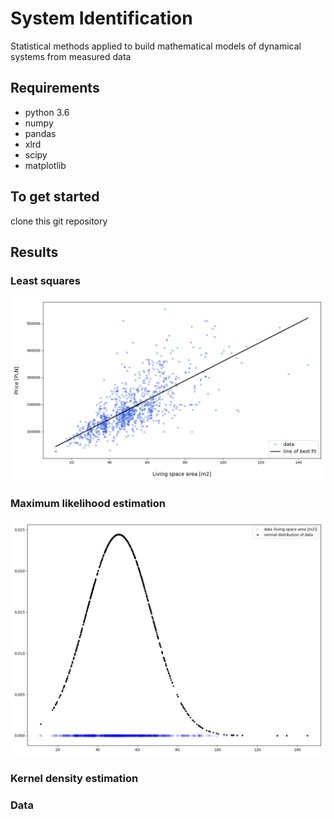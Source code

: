 # System Identification
Statistical methods applied to build mathematical models of dynamical systems from measured data
## Requirements
- python 3.6
- numpy
- pandas
- xlrd
- scipy
- matplotlib
## To get started
clone this git repository
## Results
### Least squares
![least_squares_fitting](/media/least_squares_fitting.png)
### Maximum likelihood estimation
![maximum likelihood estimation](/media/maximum_likelihood_estimation.png)
### Kernel density estimation
### Data
